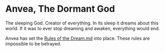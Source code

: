# Anvea, The Dormant God

The sleeping God. Creator of everything.
In its sleep it dreams about this world. If it was to ever stop dreaming and awaken, everything would end.

Anvea has set the [Rules of the Dream.md](../../Concepts/Rules%20of%20the%20Dream.md) into place. These rules are impossible to be betrayed.
